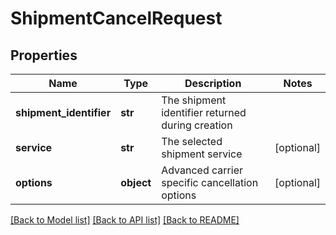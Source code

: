 # ShipmentCancelRequest

## Properties
Name | Type | Description | Notes
------------ | ------------- | ------------- | -------------
**shipment_identifier** | **str** | The shipment identifier returned during creation | 
**service** | **str** | The selected shipment service | [optional] 
**options** | **object** | Advanced carrier specific cancellation options | [optional] 

[[Back to Model list]](../README.md#documentation-for-models) [[Back to API list]](../README.md#documentation-for-api-endpoints) [[Back to README]](../README.md)

